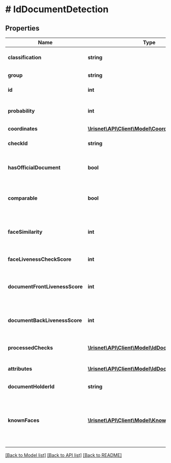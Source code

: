 # # IdDocumentDetection

## Properties

Name | Type | Description | Notes
------------ | ------------- | ------------- | -------------
**classification** | **string** | The classification of the recognized object. | [optional]
**group** | **string** | The group of the classification. | [optional]
**id** | **int** | The id of the detection object. | [optional]
**probability** | **int** | The probability that the object found matches the classification. | [optional]
**coordinates** | [**\Irisnet\API\Client\Model\Coordinates**](Coordinates.md) |  | [optional]
**checkId** | **string** | The id of the check that lead to the detection | [optional]
**hasOfficialDocument** | **bool** | Indicates whether the identified document is official | [optional]
**comparable** | **bool** | Indicates whether the provided selfie-image is comparable to the document | [optional]
**faceSimilarity** | **int** | Indicates the similarity-level of whether two faces belong to the same person | [optional]
**faceLivenessCheckScore** | **int** | Indicates the liveness score of the selfie image | [optional]
**documentFrontLivenessScore** | **int** | Indicates the liveness score of the front side image of the document | [optional]
**documentBackLivenessScore** | **int** | Indicates the liveness score of the back side image of the document | [optional]
**processedChecks** | [**\Irisnet\API\Client\Model\IdDocumentSubChecks**](IdDocumentSubChecks.md) | The sub-checks that were processed | [optional]
**attributes** | [**\Irisnet\API\Client\Model\IdDocumentAttribute[]**](IdDocumentAttribute.md) | Attributes of the _idDocument_ detection. | [optional]
**documentHolderId** | **string** | The id of the documentHolder | [optional]
**knownFaces** | [**\Irisnet\API\Client\Model\KnownFace[]**](KnownFace.md) | A list of known faces, describing which other documentHolders match this documentHolder with a certain similarity | [optional]

[[Back to Model list]](../../README.md#models) [[Back to API list]](../../README.md#endpoints) [[Back to README]](../../README.md)
